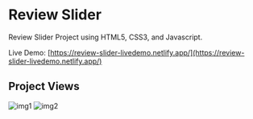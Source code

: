# Review Slider
Review Slider Project using HTML5, CSS3, and Javascript.

Live Demo: [https://review-slider-livedemo.netlify.app/](https://review-slider-livedemo.netlify.app/)

## Project Views
![img1](https://user-images.githubusercontent.com/86846812/222924154-dded666f-ea0f-4dd8-b8cd-68b4e93c6f97.png)
![img2](https://user-images.githubusercontent.com/86846812/222924156-0cfbf934-367e-44e5-ae07-b54723d4306c.png)
